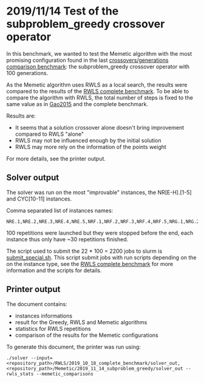 # 2019/11/14 Test of the subproblem_greedy crossover operator

In this benchmark, we wanted to test the Memetic algorithm with the most promising configuration found in the last [crossovers/generations comparison benchmark](../2019_11_12_crossovers_generations_comparison): the subproblem_greedy crossover operator with 100 generations.
 
As the Memetic algorithm uses RWLS as a local search, the results were compared to the results of the [RWLS complete benchmark](../../RWLS/2019_10_18_complete_benchmark). To be able to compare the algorithm with RWLS, the total number of steps is fixed to the same value as in [Gao2015](../../References.md) and the complete benchmark.

Results are:
 - It seems that a solution crossover alone doesn't bring improvement compared to RWLS "alone"
 - RWLS may not be influenced enough by the initial solution
 - RWLS may more rely on the information of the points weight

For more details, see the printer output.

## Solver output

The solver was run on the most "improvable" instances, the NR\[E-H\].\[1-5\] and CYC\[10-11\] instances.

Comma separated list of instances names:
```
NRE.1,NRE.2,NRE.3,NRE.4,NRE.5,NRF.1,NRF.2,NRF.3,NRF.4,NRF.5,NRG.1,NRG.2,NRG.3,NRG.4,NRG.5,NRH.1,NRH.2,NRH.3,NRH.4,NRH.5,CYC10,CYC11
```

100 repetitions were launched but they were stopped before the end, each instance thus only have ~30 repetitions finished.

The script used to submit the 22 * 100 = 2200 jobs to slurm is [submit_special.sh](./scripts/submit_special.sh). This script submit jobs with run scripts depending on the on the instance type, see the [RWLS complete benchmark](../../RWLS/2019_10_18_complete_benchmark) for more information and the scripts for details.

## Printer output

The document contains:
- instances informations
- result for the Greedy, RWLS and Memetic algorithms
- statistics for RWLS repetitions
- comparison of the results for the Memetic configurations

To generate this document, the printer was run using:
```
./solver --input=<repository_path>/RWLS/2019_10_18_complete_benchmark/solver_out,<repository_path>/Memetic/2019_11_14_subproblem_greedy/solver_out --rwls_stats --memetic_comparisons
```
